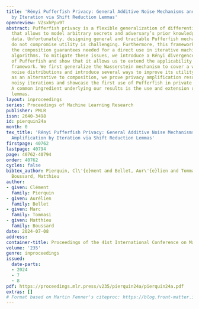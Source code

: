 ```yaml
---
title: 'Rényi Pufferfish Privacy: General Additive Noise Mechanisms and Privacy Amplification
  by Iteration via Shift Reduction Lemmas'
openreview: VZsxhPpu9T
abstract: Pufferfish privacy is a flexible generalization of differential privacy
  that allows to model arbitrary secrets and adversary’s prior knowledge about the
  data. Unfortunately, designing general and tractable Pufferfish mechanisms that
  do not compromise utility is challenging. Furthermore, this framework does not provide
  the composition guarantees needed for a direct use in iterative machine learning
  algorithms. To mitigate these issues, we introduce a Rényi divergence-based variant
  of Pufferfish and show that it allows us to extend the applicability of the Pufferfish
  framework. We first generalize the Wasserstein mechanism to cover a wide range of
  noise distributions and introduce several ways to improve its utility. Finally,
  as an alternative to composition, we prove privacy amplification results for contractive
  noisy iterations and showcase the first use of Pufferfish in private convex optimization.
  A common ingredient underlying our results is the use and extension of shift reduction
  lemmas.
layout: inproceedings
series: Proceedings of Machine Learning Research
publisher: PMLR
issn: 2640-3498
id: pierquin24a
month: 0
tex_title: 'Rényi Pufferfish Privacy: General Additive Noise Mechanisms and Privacy
  Amplification by Iteration via Shift Reduction Lemmas'
firstpage: 40762
lastpage: 40794
page: 40762-40794
order: 40762
cycles: false
bibtex_author: Pierquin, Cl\'{e}ment and Bellet, Aur\'{e}lien and Tommasi, Marc and
  Boussard, Matthieu
author:
- given: Clément
  family: Pierquin
- given: Aurélien
  family: Bellet
- given: Marc
  family: Tommasi
- given: Matthieu
  family: Boussard
date: 2024-07-08
address:
container-title: Proceedings of the 41st International Conference on Machine Learning
volume: '235'
genre: inproceedings
issued:
  date-parts:
  - 2024
  - 7
  - 8
pdf: https://proceedings.mlr.press/v235/pierquin24a/pierquin24a.pdf
extras: []
# Format based on Martin Fenner's citeproc: https://blog.front-matter.io/posts/citeproc-yaml-for-bibliographies/
---
```

